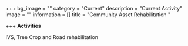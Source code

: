 +++
bg_image = ""
category = "Current"
description = "Current Activity"
image = ""
information = []
title = "Community Asset Rehabilitation  "

+++
**Activities**

IVS, Tree Crop and Road rehabilitation